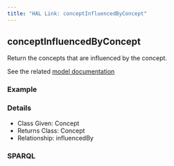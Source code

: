 ```yaml
---
title: "HAL Link: conceptInfluencedByConcept"
---
```


## conceptInfluencedByConcept

Return the concepts that are influenced by the concept.

See the related [model documentation](/model/concept/#creation-and-influences)

### Example




### Details

* Class Given: Concept
* Returns Class: Concept
* Relationship: influencedBy


### SPARQL
```

```

